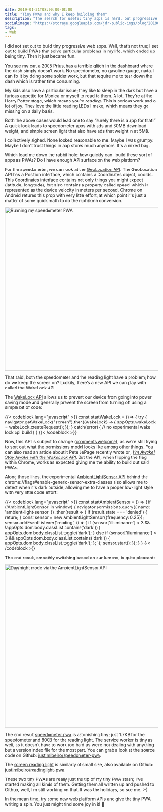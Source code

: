 ```yaml
---
date: 2019-01-31T08:00:00-08:00
title: "Tiny PWAs and why I keep building them"
description: "The search for useful tiny apps is hard, but progressive web apps and the growing api surface on the web platform are starting to fill the gap."
socialimage: "https://storage.googleapis.com/jdr-public-imgs/blog/20190131-car-dashboard-pwa.jpg"
tags:
- Web
---
```


I did not set out to build tiny progressive web apps. Well, that’s not true; I set out to build PWAs that solve particular problems in my life, which ended up being tiny. Then it just became fun.

You see my car, a 2005 Prius, has a terrible glitch in the dashboard where the dash simply doesn’t work. No speedometer, no gasoline gauge, nada. I can fix it by doing some solder work, but that require me to tear down the dash which is rather time consuming.

My kids also have a particular issue; they like to sleep in the dark but have a furious appetite for Monica or myself to read to them. A lot. They’re at the Harry Potter stage, which means you’re _reading_. This is serious work and a lot of joy. They love the little reading LEDs I make, which means they go missing on a daily basis.

Both the above cases would lead one to say “surely there is a app for that!” A quick look leads to speedometer apps with ads and 30MB download weight, and simple screen light that also have ads that weight in at 5MB.

I collectively sighed. None looked reasonable to me. Maybe I was grumpy. Maybe I don't trust things in app stores much anymore. It's a mixed bag.

Which lead me down the rabbit hole: how quickly can I build these sort of apps as PWAs? Do I have enough API surface on the web platform?

For the speedometer, we can look at the [GeoLocation API](https://developer.mozilla.org/en-US/docs/Web/API/Geolocation). The GeoLocation API has a Position interface, which contains a Coordinates object, coords. This Coordinates interface contains not only things you might expect (latitude, longitude), but also contains a property called speed, which is represented as the device velocity in meters per second. Chrome on Android returns this prop with very little effort, at which point it's just a matter of some quick math to do the mph/kmh conversion.

<img decoding="async" loading="lazy" width="800" height="538" src="https://storage.googleapis.com/jdr-public-imgs/blog/20190131-car-dashboard-pwa.jpg" alt="Running my speedometer PWA">

That said, both the speedometer and the reading light have a problem; how do we keep the screen on? Luckily, there’s a new API we can play with called the WakeLock API.

The [WakeLock API](https://www.w3.org/TR/wake-lock/) allows us to prevent our device from going into power saving mode and generally prevent the screen from turning off using a simple bit of code:

{{< codeblock lang="javascript" >}}
const startWakeLock = () => {
  try {
    navigator.getWakeLock("screen").then((wakeLock) => {
      appOpts.wakeLock = wakeLock.createRequest();
    });
  } catch(error) {
    // no experimental wake lock api build
  }
}
{{< /codeblock >}}

Now, this API is subject to change ([comments welcome](https://github.com/w3c/wake-lock/issues)), as we’re still trying to sort out what the permissions model looks like among other things. You can also read an article about it Pete LePage recently wrote on, _[
I’m Awake! Stay Awake with the WakeLock API](https://developers.google.com/web/updates/2018/12/wakelock)_. But the API, when flipping the flag within Chrome, works as expected giving me the ability to build out said PWAs.

Along those lines, the experimental [AmbientLightSensor API](https://developer.mozilla.org/en-US/docs/Web/API/AmbientLightSensor) behind the chrome://flags#enable-generic-sensor-extra-classes also allows me to detect when it's dark outside, allowing me to have a proper low-light style with very little code effort:

{{< codeblock lang="javascript" >}}
const startAmbientSensor = () => {
  if ('AmbientLightSensor' in window) {
    navigator.permissions.query({ name: 'ambient-light-sensor' })
      .then(result => {
        if (result.state === 'denied') {
          return;
        }
        const sensor = new AmbientLightSensor({frequency: 0.25});
        sensor.addEventListener('reading', () => {
          if (sensor['illuminance'] < 3 && !appOpts.dom.body.classList.contains('dark')) {
            appOpts.dom.body.classList.toggle('dark');
          } else if (sensor['illuminance'] > 3 && appOpts.dom.body.classList.contains('dark')) {
            appOpts.dom.body.classList.toggle('dark');
          };
        });
        sensor.start();
    });
  }
}
{{< /codeblock >}}

The end result, smoothly switching based on our lumens, is quite pleasant:

<img decoding="async" loading="lazy" width="800" height="538" src="https://storage.googleapis.com/jdr-public-imgs/blog/20190131-day-night-mode.png" alt="Day/night mode via the AmbientLightSensor API">

The end result [speedometer pwa](https://speedometer.pwa.run/) is astonishing tiny; just 1.7KB for the speedometer and 800B for the reading light. The service worker is tiny as well, as it doesn’t have to work too hard as we’re not dealing with anything but a version index file for the most part. You can grab a look at the source code on Github: [justinribeiro/speedometer-pwa](https://github.com/justinribeiro/speedometer-pwa).

The [screen reading light](https://readinglight.pwa.run/) is similarly of small size, also available on Github: [justinribeiro/readinglight-pwa](https://github.com/justinribeiro/readinglight-pwa).

These two tiny PWAs are really just the tip of my tiny PWA stash; I've started making all kinds of them. Getting them all written up and pushed to Github, well, I'm still working on that. It was the holidays, so sue me. :-)

In the mean time, try some new web platform APIs and give the tiny PWA writing a spin. You just might find some joy in it! 🎉
